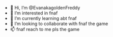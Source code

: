 - 👋 Hi, I’m @EvanakagoldenFreddy
- 👀 I’m interested in fnaf
- 🌱 I’m currently learning abt fnaf
- 💞️ I’m looking to collaborate with fnaf the game
- 📫 fnaf reach to me pls the game

<!---
EvanakagoldenFreddy/EvanakagoldenFreddy is a ✨ special ✨ repository because its `README.md` (this file) appears on your GitHub profile.
You can click the Preview link to take a look at your changes.
--->
